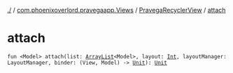 [./](../../index.md) / [com.phoenixoverlord.pravegaapp.Views](../index.md) / [PravegaRecyclerView](index.md) / [attach](./attach.md)

# attach

`fun <Model> attach(list: `[`ArrayList`](https://kotlinlang.org/api/latest/jvm/stdlib/kotlin.collections/-array-list/index.html)`<Model>, layout: `[`Int`](https://kotlinlang.org/api/latest/jvm/stdlib/kotlin/-int/index.html)`, layoutManager: LayoutManager, binder: (View, Model) -> `[`Unit`](https://kotlinlang.org/api/latest/jvm/stdlib/kotlin/-unit/index.html)`): `[`Unit`](https://kotlinlang.org/api/latest/jvm/stdlib/kotlin/-unit/index.html)